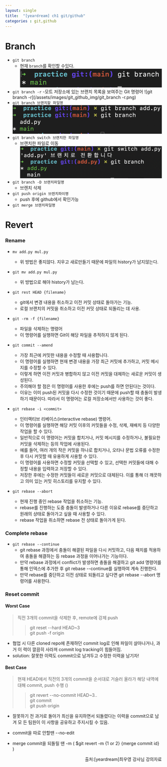 ```yaml
---
layout: single
title:  "[yeardream] ch1 git/github"
categories : git,github
---
```


# Branch

- `git branch`
    - 현재 `branch`를 확인할 수있다.
      ![git branch](/assets/images/git_github_img/git_branch.png)
- `git branch -r`
    -모트 저장소에 있는 브랜치 목록을 보여주는 Git 명령어
     ![git branch -r](/assets/images/git_github_img/git_branch -r.png)
- `git branch 브랜치할 파일명`
    ![git branch](/assets/images/git_github_img/git_branch_add.png)
- `git branch switch 브랜치한 파일명`
    - 브랜치한 파일로 이동
    ![git branch](/assets/images/git_github_img/git_branch_switch.png)
- `git branch -D 브랜치파일명`
    - 브렌치 삭제
- `git push origin 브렌치파이명`
    - push 후에 github에서 확인가능
- `git merge 브렌치파일명`

# Revert

### Rename
- `mv add.py mul.py`
    - 위 방법은 좋지않다. 지우고 새로만들기 때문에 파일의 history가 남지않는다.

- `git mv add.py mul.py`
    - 위 방법으로 해야 history가 남는다.

- `git rest HEAD {filename}`
    - git에서 변경 내용을 취소하고 이전 커밋 상태로 돌아가는 기능.
    - 로컬 브랜치의 커밋을 취소하고 이전 커밋 상태로 되돌리는 데 사용.

- `git -rm -f {filename}`
    - 파일을 삭제하는 명령어
    - 이 명령어를 실행하면 Git이 해당 파일을 추적하지 않게 된다.

- `git commit --amend`
    - 가장 최근에 커밋한 내용을 수정할 때 사용합니다. 
    - 이 명령어를 실행하면 현재 변경 내용을 가장 최근 커밋에 추가하고, 커밋 메시지를 수정할 수 있다. 
    - 이렇게 하면 이전 커밋과 병합하지 않고 이전 커밋을 대체하는 새로운 커밋이 생성된다. 
    - 주의해야 할 점은 이 명령어를 사용한 후에는 push를 하면 안된다는 것이다. 
    - 이유는 이미 push된 커밋을 다시 수정한 것이기 때문에 push할 때 충돌이 발생하기 때문이다. 따라서 이 명령어는 로컬 저장소에서만 사용하는 것이 좋다.

- `git rebase -i <commit>`
    - 인터랙티브 리베이스(interactive rebase) 명령어. 
    - 이 명령어를 실행하면 해당 커밋 이후의 커밋들을 수정, 삭제, 재배치 등 다양한 작업을 할 수 있다.
    - 일반적으로 이 명령어는 커밋을 합치거나, 커밋 메시지를 수정하거나, 불필요한 커밋을 삭제하는 등의 작업에 사용된다. 
    - 예를 들어, 여러 개의 작은 커밋을 하나로 합치거나, 오타나 문법 오류를 수정한 후 다시 커밋할 때 유용하게 사용할 수 있다.
    - 이 명령어를 사용하면 수정할 커밋을 선택할 수 있고, 선택한 커밋들에 대해 수정할 내용을 입력하고 저장할 수 있다.
    - 저장한 후에는 수정한 커밋들이 새로운 커밋으로 대체된다. 이를 통해 더 깨끗하고 의미 있는 커밋 히스토리를 유지할 수 있다.

- `git rebase --abort`
    - 현재 진행 중인 rebase 작업을 취소하는 기능. 
    - rebase를 진행하는 도중 충돌이 발생하거나 다른 이유로 rebase를 중단하고 원래의 상태로 돌아가고 싶을 때 사용할 수 있다. 
    - rebase 작업을 취소하면 rebase 전 상태로 돌아가게 된다.

### Complete rebase

- `git rebase --continue`
    - git rebase 과정에서 충돌이 해결된 파일을 다시 커밋하고, 다음 패치를 적용하여 충돌을 해결하는 등 rebase 과정을 이어나가는 기능이다. 
    - 만약 rebase 과정에서 conflict가 발생하면 충돌을 해결하고 git add 명령어를 통해 인덱스에 추가한 후 
    git rebase --continue를 실행하여 계속 진행한다. 
    - 만약 rebase를 중단하고 이전 상태로 되돌리고 싶다면 git rebase --abort 명령어를 사용한다.


### Reset commit

#### Worst Case
> 직전 3개의 commit을 삭제한 후, remote에 강제 push
>> git reset --hard HEAD~3<br>git push -f origin <branch>

- 협업 시 다른 cloned repo에 존재하던 commit log로 인해 파일이 살아나거나, 과거 이 력이 깔끔히 사라져 commit log tracking이 힘들어짐.
- solution: 잘못한 이력도 commit으로 남겨두고 수정한 이력을 남기자!

#### Best Case
>현재 HEAD에서 직전의 3개의 commit을 순서대로 거슬러 올라가 해당 내역에 대해 commit, push 수행 ()
>>git revert --no-commit HEAD~3..<br>git commit<br>git push origin <branch>

- 잘못하기 전 과거로 돌아가 최신을 유지하면서 되돌렸다는 이력을 commit으로 남겨 모 든 팀원이 이 사항을 공유하고 주지시킬 수 있음.
- commit을 따로 안할땐 --no-edit
- merge commit을 되돌릴 땐 -m ( $git revert -m {1 or 2} {merge commit id} )
  
  <P style ="vertical-align: bottom; text-align: right;">출처:[yeardream]최우영 강사님 강의자료 </p>
